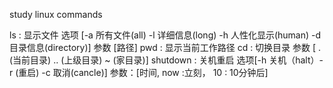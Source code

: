 study linux commands

ls : 显示文件 选项 [-a 所有文件(all) -l 详细信息(long) -h 人性化显示(human) -d 目录信息(directory)] 参数 [路径]
pwd : 显示当前工作路径
cd : 切换目录 参数 [ . (当前目录) .. (上级目录) ~ (家目录)]
shutdown : 关机重启 选项[-h 关机（halt）-r (重启) -c 取消(cancle)] 参数：[时间, now :立刻， 10 : 10分钟后]

